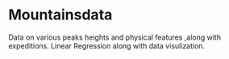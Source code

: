 # Mountainsdata
Data on various peaks heights and physical features ,along with expeditions.
Linear Regression along with data visulization.

